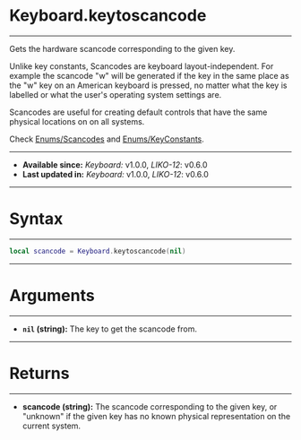 # Keyboard.keytoscancode
---

Gets the hardware scancode corresponding to the given key.

Unlike key constants, Scancodes are keyboard layout-independent. For example the scancode "w" will be generated if the key in the same place as the "w" key on an American keyboard is pressed, no matter what the key is labelled or what the user's operating system settings are.

Scancodes are useful for creating default controls that have the same physical locations on on all systems.

Check [Enums/Scancodes](/Documentation/Enums/Scancodes.md) and [Enums/KeyConstants](/Documentation/Enums/KeyConstants.md).

---

* **Available since:** _Keyboard:_ v1.0.0, _LIKO-12_: v0.6.0
* **Last updated in:** _Keyboard:_ v1.0.0, _LIKO-12_: v0.6.0

---
# Syntax
---

```lua
local scancode = Keyboard.keytoscancode(nil)
```

---
# Arguments
---

* **`nil` (string):** The key to get the scancode from.


---
# Returns
---

* **scancode (string):** The scancode corresponding to the given key, or "unknown" if the given key has no known physical representation on the current system.

